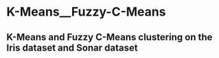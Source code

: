 # K-Means__Fuzzy-C-Means

## K-Means and Fuzzy C-Means clustering on the Iris dataset and Sonar dataset
